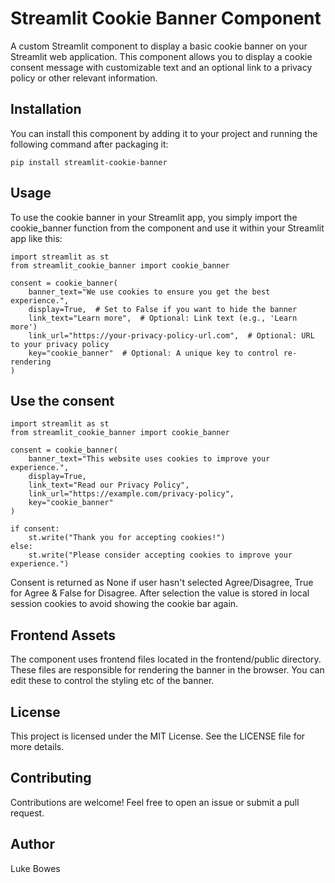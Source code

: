 # Streamlit Cookie Banner Component

A custom Streamlit component to display a basic cookie banner on your Streamlit web application. This component allows you to display a cookie consent message with customizable text and an optional link to a privacy policy or other relevant information.

## Installation

You can install this component by adding it to your project and running the following command after packaging it:

    pip install streamlit-cookie-banner

## Usage
To use the cookie banner in your Streamlit app, you simply import the cookie_banner function from the component and use it within your Streamlit app like this:

    import streamlit as st
    from streamlit_cookie_banner import cookie_banner

    consent = cookie_banner(
        banner_text="We use cookies to ensure you get the best experience.",
        display=True,  # Set to False if you want to hide the banner
        link_text="Learn more",  # Optional: Link text (e.g., 'Learn more')
        link_url="https://your-privacy-policy-url.com",  # Optional: URL to your privacy policy
        key="cookie_banner"  # Optional: A unique key to control re-rendering
    )

    
## Use the consent

    import streamlit as st
    from streamlit_cookie_banner import cookie_banner
    
    consent = cookie_banner(
        banner_text="This website uses cookies to improve your experience.",
        display=True,
        link_text="Read our Privacy Policy",
        link_url="https://example.com/privacy-policy",
        key="cookie_banner"
    )
    
    if consent:
        st.write("Thank you for accepting cookies!")
    else:
        st.write("Please consider accepting cookies to improve your experience.")

Consent is returned as None if user hasn't selected Agree/Disagree, True for Agree & False for Disagree. After selection the value is stored in local session cookies to avoid showing the cookie bar again.
    
## Frontend Assets
The component uses frontend files located in the frontend/public directory. These files are responsible for rendering the banner in the browser. You can edit these to control the styling etc of the banner.

## License
This project is licensed under the MIT License. See the LICENSE file for more details.

## Contributing
Contributions are welcome! Feel free to open an issue or submit a pull request.

## Author
Luke Bowes

